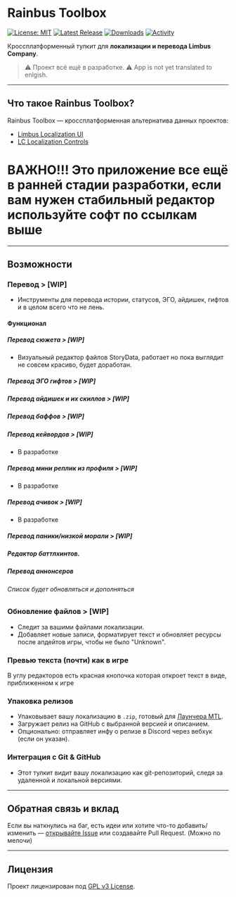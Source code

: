 # Rainbus Toolbox
[![License: MIT](https://img.shields.io/badge/License-MIT-yellow.svg)](LICENSE)
[![Latest Release](https://img.shields.io/github/v/release/enderdremurr/rainbus-toolbox?color=blue)](https://github.com/enderdremurr/rainbus-toolbox/releases)
[![Downloads](https://img.shields.io/github/downloads/enderdremurr/rainbus-toolbox/total?color=green)](https://github.com/enderdremurr/rainbus-toolbox/releases)
[![Activity](https://img.shields.io/github/commit-activity/m/enderdremurr/rainbus-toolbox?color=orange)](https://github.com/enderdremurr/rainbus-toolbox/commits/main)

Кроссплатформенный тулкит для **локализации и перевода Limbus Company**.

> ⚠️ Проект всё ещё в разработке.
> ⚠️ App is not yet translated to enlgish.

---

## Что такое Rainbus Toolbox?

Rainbus Toolbox — кроссплатформенная альтернатива данных проектов:

- [Limbus Localization UI](https://github.com/x1bViolet/Limbus-Localization-UI)
- [LC Localization Controls](https://github.com/x1bViolet/LC-Localization-Controls)

# ВАЖНО!!! Это приложение все ещё в ранней стадии разработки, если вам нужен стабильный редактор используйте софт по ссылкам выше

---

## Возможности

### Перевод > [WIP] 
- Инструменты для перевода истории, статусов, ЭГО, айдишек, гифтов и в целом всего что не лень.
#### Функционал
##### Перевод сюжета > [WIP]
- Визуальный редактор файлов StoryData, работает но пока выглядит не совсем красиво, будет доработан.

##### Перевод ЭГО гифтов > [WIP]

##### Перевод айдишек и их скиллов > [WIP]

##### Перевод баффов > [WIP]

##### Перевод кейвордов > [WIP]
- В разработке
##### Перевод мини реплик из профиля > [WIP]
- В разработке
##### Перевод ачивок > [WIP]
- В разработке
##### Перевод паники/низкой морали > [WIP]

##### Редактор баттлхинтов.

##### Перевод аннонсеров


###### Список будет обновляться и дополняться

### Обновление файлов > [WIP]
- Следит за вашими файлами локализации.
- Добавляет новые записи, форматирует текст и обновляет ресурсы после апдейтов игры, чтобы не было "Unknown".

### Превью текста (почти) как в игре
В углу редакторов есть красная кнопочка которая откроет текст в виде, приближенном к игре


### Упаковка релизов
- Упаковывает вашу локализацию в `.zip`, готовый для [Лаунчера MTL](https://github.com/kimght/LimbusLocalizationManager).
- Загружает релиз на GitHub с выбранной версией и описанием.
- Опционально: отправляет инфу о релизе в Discord через вебхук (если он указан).

### Интеграция с Git & GitHub
- Этот тулкит видит вашу локализацию как git-репозиторий, следя за удаленной и локальной версиями.


---

## Обратная связь и вклад

Если вы наткнулись на баг, есть идеи или хотите что-то добавить/изменить — [открывайте Issue](https://github.com/enderdremurr/rainbus-toolbox/issues) или создавайте Pull Request. (Можно по мелочи)

---

## Лицензия
Проект лицензирован под [GPL v3 License](LICENSE).
